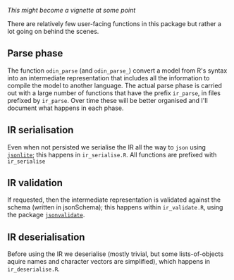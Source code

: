 _This might become a vignette at some point_

There are relatively few user-facing functions in this package but rather a lot going on behind the scenes.

## Parse phase

The function `odin_parse` (and `odin_parse_`) convert a model from R's syntax into an intermediate representation that includes all the information to compile the model to another language.  The actual parse phase is carried out with a large number of functions that have the prefix `ir_parse`, in files prefixed by `ir_parse`.  Over time these will be better organised and I'll document what happens in each phase.

## IR serialisation

Even when not persisted we serialise the IR all the way to `json` using [`jsonlite`](https://cran.r-project.org/package=jsonlite); this happens in `ir_serialise.R`.  All functions are prefixed with `ir_serialise`

## IR validation

If requested, then the intermediate representation is validated against the schema (written in jsonSchema); this happens within `ir_validate.R`, using the package [`jsonvalidate`](https://cran.r-project.org/package=jsonvalidate).

## IR deserialisation

Before using the IR we deserialise (mostly trivial, but some lists-of-objects aquire names and character vectors are simplified), which happens in `ir_deserialise.R`.
